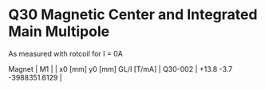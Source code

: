 Q30 Magnetic Center and Integrated Main Multipole
=================================================

As measured with rotcoil for I =   0A

Magnet  |             M1               |
        | x0 [mm]  y0 [mm] GL/I [T/mA] |
Q30-002 |   +13.8     -3.7 -3988351.6129  |
